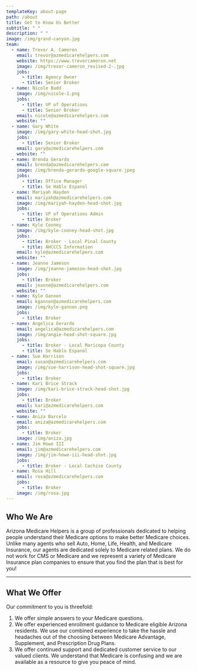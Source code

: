 ```yaml
---
templateKey: about-page
path: /about
title: Get to Know Us Better
subtitle: " "
description: " "
image: /img/grand-canyon.jpg
team:
  - name: Trevor A. Cameron
    email: trevor@azmedicarehelpers.com
    website: https://www.trevorcameron.net
    image: /img/trevor-cameron_revised-2-.jpg
    jobs:
      - title: Agency Owner
      - title: Senior Broker
  - name: Nicole Budd
    image: /img/nicole-1.png
    jobs:
      - title: VP of Operations
      - title: Senior Broker
    email: nicole@azmedicarehelpers.com
    website: ""
  - name: Gary White
    image: /img/gary-white-head-shot.jpg
    jobs:
      - title: Senior Broker
    email: gary@azmedicarehelpers.com
    website: ""
  - name: Brenda Gerardo
    email: brenda@azmedicarehelpers.com
    image: /img/brenda-gerardo-google-square.jpeg
    jobs:
      - title: Office Manager
      - title: Se Hablo Espanol
  - name: Mariyah Hayden
    email: mariyah@azmedicarehelpers.com
    image: /img/mariyah-hayden-head-shot.jpg
    jobs:
      - title: VP of Operations Admin
      - title: Broker
  - name: Kyle Cooney
    image: /img/kyle-cooney-head-shot.jpg
    jobs:
      - title: Broker - Local Pinal County
      - title: AHCCCS Information
    email: kyle@azmedicarehelpers.com
    website: ""
  - name: Jeanne Jameson
    image: /img/jeanne-jameson-head-shot.jpg
    jobs:
      - title: Broker
    email: jeanne@azmedicarehelpers.com
    website: ""
  - name: Kyle Gannon
    email: kgannon@azmedicarehelpers.com
    image: /img/kyle-gannon.png
    jobs:
      - title: Broker
  - name: Angelica Gerardo
    email: angelica@azmedicarehelpers.com
    image: /img/angie-head-shot-square.jpg
    jobs:
      - title: Broker - Local Maricopa County
      - title: Se Hablo Espanol
  - name: Sue Harrison
    email: susan@azmedicarehelpers.com
    image: /img/sue-harrison-head-shot-square.jpg
    jobs:
      - title: Broker
  - name: Kari Brice Strack
    image: /img/kari-brice-strack-head-shot.jpg
    jobs:
      - title: Broker
    email: kari@azmedicarehelpers.com
    website: ""
  - name: Aniza Barcelo
    email: aniza@azmedicarehelpers.com
    jobs:
      - title: Broker
    image: /img/aniza.jpg
  - name: Jim Howe III
    email: jim@azmedicarehelpers.com
    image: /img/jim-howe-iii-head-shot.jpg
    jobs:
      - title: Broker - Local Cochise County
  - name: Rosa Hill
    email: rosa@azmedicarehelpers.com
    jobs:
      - title: Broker
    image: /img/rosa.jpg
---
```

## Who We Are

Arizona Medicare Helpers is a group of professionals dedicated to helping people understand their Medicare options to make better Medicare choices. Unlike many agents who sell Auto, Home, Life, Health, and Medicare Insurance, our agents are dedicated solely to Medicare related plans. We do not work for CMS or Medicare and we represent a variety of Medicare Insurance plan companies to ensure that you find the plan that is best for you!

- - -

## What We Offer

Our commitment to you is threefold:

1. We offer simple answers to your Medicare questions.
2. We offer experienced enrollment guidance to Medicare eligible Arizona residents. We use our combined experience to take the hassle and headaches out of the choosing between Medicare Advantage, Supplement, and Prescription Drug Plans.
3. We offer continued support and dedicated customer service to our valued clients. We understand that Medicare is confusing and we are available as a resource to give you peace of mind.
